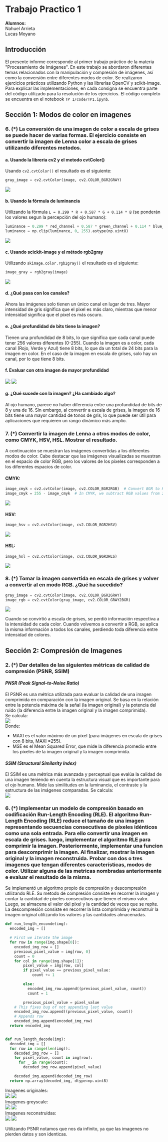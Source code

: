 # Trabajo Practico 1
**Alumnos:**  
Nahuel Arrieta  
Lucas Moyano

## Introducción
El presente informe corresponde al primer trabajo práctico de la materia "Procesamiento de Imágenes". En este trabajo se abordaron diferentes temas relacionados con la manipulación y compresión de imágenes, así como la conversión entre diferentes modos de color. Se realizaron ejercicios prácticos utilizando Python y las librerías OpenCV y scikit-image.
Para explicar las implementaciones, en cada consigna se encuentra parte del código utilizado para la resolución de los ejercicios. El código completo se encuentra en el notebook `TP 1/code/TP1.ipynb`. 

## Sección 1:  Modos de color en imagenes

### 6. **(*) La conversión de una imagen de color a escala de grises se puede hacer de varias formas. El ejercicio consiste en convertir la imagen de Lenna color a escala de grises utilizando diferentes metodos.**

#### a. **Usando la libreria cv2 y el metodo cvtColor()**
Usando `cv2.cvtColor()` el resultado es el siguiente:

```python
gray_image = cv2.cvtColor(image, cv2.COLOR_BGR2GRAY)
```



![](imgs/lenna_cv2_cvtcolor.png)

#### b. **Usando la fórmula de luminancia**
Utilizando la fórmula `L = 0.299 * R + 0.587 * G + 0.114 * B` (se ponderán los valores segun la percepción del ojo humano):

```python
luminance = 0.299 * red_channel + 0.587 * green_channel + 0.114 * blue_channel
luminance = np.clip(luminance, 0, 255).astype(np.uint8)
```

![](imgs/lenna_luminancia.png)

#### c. **Usando scickit-image y el método rgb2gray**
Utilizando `skimage.color.rgb2gray()` el resultado es el siguiente:

```python
image_gray = rgb2gray(image)
```

![](imgs/lenna_luminancia.png)

#### d. **¿Qué pasa con los canales?**

Ahora las imágenes solo tienen un único canal en lugar de tres. Mayor intensidad de gris significa que el pixel es más claro, mientras que menor intensidad significa que el pixel es más oscuro.

#### e. **¿Qué profundidad de bits tiene la imagen?**

Tienen una profundidad de 8 bits, lo que significa que cada canal puede tener 256 valores diferentes (0-255). 
Cuando la imagen es a color, cada canal (Rojo, Verde y Azul) tiene 8 bits, lo que da un total de 24 bits para la imagen en color. En el caso de la imagen en escala de grises, solo hay un canal, por lo que tiene 8 bits.

#### f. **Evaluar con otra imagen de mayor profundidad**

![](imgs/16_bits.png)
![](imgs/16_bits_gray.png)

#### g. **¿Qué sucede con la imagen? ¿Ha cambiado algo?**

Al ojo humano, parece no haber diferencia entre una profundidad de bits de 8 y una de 16. Sin embargo, al convertir a escala de grises, la imagen de 16 bits tiene una mayor cantidad de tonos de gris, lo que puede ser útil para aplicaciones que requieren un rango dinámico más amplio. 

### 7. **(*) Convertir la imagen de Lenna a otros modos de color, como CMYK, HSV, HSL. Mostrar el resultado.**

A continuación se muestran las imágenes convertidas a los diferentes modos de color. Cabe destacar que las imágenes visualizadas se muestran en el espacio de color RGB, pero los valores de los píxeles corresponden a los diferentes espacios de color.

#### CMYK:
```python
image_cmyk = cv2.cvtColor(image, cv2.COLOR_BGR2RGB)  # Convert BGR to RGB first
image_cmyk = 255 - image_cmyk  # In CMYK, we subtract RGB values from 255
```

![](imgs/lenna_cmyk.PNG)

#### HSV:
```python
image_hsv = cv2.cvtColor(image, cv2.COLOR_BGR2HSV)
```
![](imgs/lenna_hsv.PNG)

#### HSL:
```python
image_hsl = cv2.cvtColor(image, cv2.COLOR_BGR2HLS)
```

![](imgs/lenna_hsl.PNG)


### 8. **(*) Tomar la imagen convertida en escala de grises y volver a convertir al en modo RGB. ¿Qué ha sucedido?**
```python
gray_image = cv2.cvtColor(image, cv2.COLOR_BGR2GRAY)
image_rgb = cv2.cvtColor(gray_image, cv2.COLOR_GRAY2BGR)
```

![](imgs/lenna_gray_to_color.png)  

Cuando se convirtió a escala de grises, se perdió información respectiva a la intensidad de cada color. Cuando volvemos a convertir a RGB, se aplica la misma información a todos los canales, perdiendo toda diferencia entre intensidad de colores. 


## Sección 2: Compresión de Imagenes



### 2. **(*) Dar detalles de las siguientes métricas de calidad de compresión (PSNR, SSIM)**

#### *PNSR  (Peak Signal-to-Noise Ratio)*  
El PSNR es una métrica utilizada para evaluar la calidad de una imagen comprimida en comparación con la imagen original. Se basa en la relación entre la potencia máxima de la señal (la imagen original) y la potencia del ruido (la diferencia entre la imagen original y la imagen comprimida).  
Se  calcula:  
![](imgs/psnr.png)  
Donde:  
- MAXI es el valor máximo de un píxel (para imágenes en escala de grises con 8 bits, MAXI  =255).
- MSE es el Mean Squared Error, que mide la diferencia promedio entre los píxeles de la imagen original y la imagen comprimida.

#### *SSIM (Structural Similarity Index)*  
El SSIM es una métrica más avanzada y perceptual que evalúa la calidad de una imagen teniendo en cuenta la estructura visual que es importante para el ojo humano. Mide las similitudes en la luminancia, el contraste y la estructura de las imágenes comparadas. Se calcula:  
![](imgs/ssim.png)  



### 6. **(*) Implementar un modelo de compresión basado en codificación Run-Length Encoding (RLE). El algoritmo Run-Length Encoding (RLE) reduce el tamaño de una imagen representando secuencias consecutivas de píxeles idénticos como una sola entrada. Para ello convertir una imagen en escala de grises. luego, implementar el algoritmo RLE para comprimir la imagen. Posteriormente, implementar una funcion para descomprimir la imagen. Al finalizar, mostrar la imagen original y la imagen reconstruida. Probar con dos o tres imagenes que tengan diferentes características, modos de color. Utilizar alguna de las metricas nombradas anteriormente e evaluar el resultado de la misma.**

Se implementó un algoritmo propio de compresión y descompresión utilizando RLE. Su metodo de compresión consiste en recorrer la imagen y contar la cantidad de píxeles consecutivos que tienen el mismo valor. Luego, se almacena el valor del píxel y la cantidad de veces que se repite. La descompresión consiste en recorrer la lista comprimida y reconstruir la imagen original utilizando los valores y las cantidades almacenadas.

```python
def run_length_enconde(img):
  encoded_img = []

  # First we iterate the image
  for row in range(img.shape[0]):
    encoded_img_row = []
    previous_pixel_value = img[row, 0]
    count = 0
    for col in range(img.shape[1]):
        pixel_value = img[row, col]
        if pixel_value == previous_pixel_value:
            count += 1

        else:
          encoded_img_row.append((previous_pixel_value, count))
          count = 1

        previous_pixel_value = pixel_value
    # This fixes bug of not appending last value
    encoded_img_row.append((previous_pixel_value, count))
    # Appends row
    encoded_img.append(encoded_img_row)
  return encoded_img
```

```python

def run_length_decode(img):
  decoded_img = []
  for row in range(len(img)):
    decoded_img_row = []
    for pixel_value, count in img[row]:
      for _ in range(count):
        decoded_img_row.append(pixel_value)

    decoded_img.append(decoded_img_row)
  return np.array(decoded_img, dtype=np.uint8)
```

Imagenes originales:  
![](imgs/senkuOG.png)
![](imgs/lucasOG.png)  
Imagenes greyscale:  
![](imgs/senku_grayscale.png)
![](imgs/lucas_grayscale.png)  
Imagenes reconstruidas:  
![](imgs/senku_reconstructed.png)
![](imgs/lucas_reconstructed.png)

Utilizando PSNR notamos que nos da infinito, ya que las imagenes no pierden datos y son identicas.